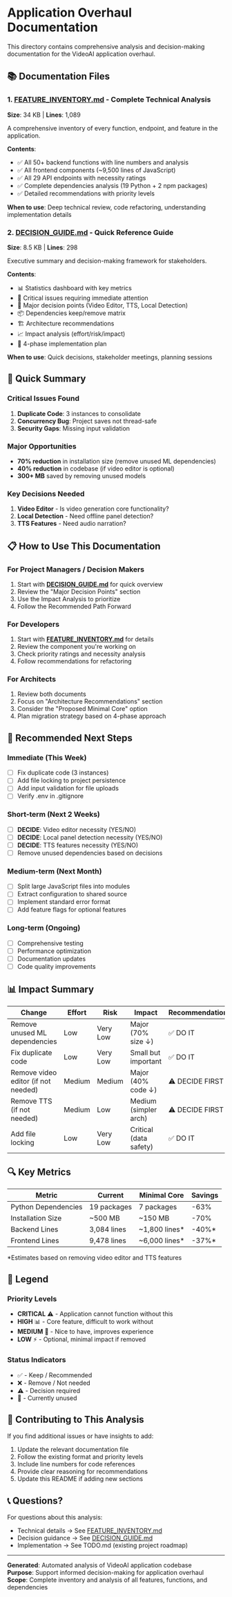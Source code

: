 # Application Overhaul Documentation

This directory contains comprehensive analysis and decision-making documentation for the VideoAI application overhaul.

## 📚 Documentation Files

### 1. [FEATURE_INVENTORY.md](./FEATURE_INVENTORY.md) - Complete Technical Analysis
**Size**: 34 KB | **Lines**: 1,089

A comprehensive inventory of every function, endpoint, and feature in the application.

**Contents**:
- ✅ All 50+ backend functions with line numbers and analysis
- ✅ All frontend components (~9,500 lines of JavaScript)
- ✅ All 29 API endpoints with necessity ratings
- ✅ Complete dependencies analysis (19 Python + 2 npm packages)
- ✅ Detailed recommendations with priority levels

**When to use**: Deep technical review, code refactoring, understanding implementation details

### 2. [DECISION_GUIDE.md](./DECISION_GUIDE.md) - Quick Reference Guide
**Size**: 8.5 KB | **Lines**: 298

Executive summary and decision-making framework for stakeholders.

**Contents**:
- 📊 Statistics dashboard with key metrics
- 🚨 Critical issues requiring immediate attention
- 🎯 Major decision points (Video Editor, TTS, Local Detection)
- 📦 Dependencies keep/remove matrix
- 🏗️ Architecture recommendations
- 📈 Impact analysis (effort/risk/impact)
- 🔧 4-phase implementation plan

**When to use**: Quick decisions, stakeholder meetings, planning sessions

## 🎯 Quick Summary

### Critical Issues Found
1. **Duplicate Code**: 3 instances to consolidate
2. **Concurrency Bug**: Project saves not thread-safe
3. **Security Gaps**: Missing input validation

### Major Opportunities
- **70% reduction** in installation size (remove unused ML dependencies)
- **40% reduction** in codebase (if video editor is optional)
- **300+ MB** saved by removing unused models

### Key Decisions Needed
1. **Video Editor** - Is video generation core functionality?
2. **Local Detection** - Need offline panel detection?
3. **TTS Features** - Need audio narration?

## 📋 How to Use This Documentation

### For Project Managers / Decision Makers
1. Start with **[DECISION_GUIDE.md](./DECISION_GUIDE.md)** for quick overview
2. Review the "Major Decision Points" section
3. Use the Impact Analysis to prioritize
4. Follow the Recommended Path Forward

### For Developers
1. Start with **[FEATURE_INVENTORY.md](./FEATURE_INVENTORY.md)** for details
2. Review the component you're working on
3. Check priority ratings and necessity analysis
4. Follow recommendations for refactoring

### For Architects
1. Review both documents
2. Focus on "Architecture Recommendations" section
3. Consider the "Proposed Minimal Core" option
4. Plan migration strategy based on 4-phase approach

## 🚀 Recommended Next Steps

### Immediate (This Week)
- [ ] Fix duplicate code (3 instances)
- [ ] Add file locking to project persistence
- [ ] Add input validation for file uploads
- [ ] Verify .env in .gitignore

### Short-term (Next 2 Weeks)
- [ ] **DECIDE**: Video editor necessity (YES/NO)
- [ ] **DECIDE**: Local panel detection necessity (YES/NO)
- [ ] **DECIDE**: TTS features necessity (YES/NO)
- [ ] Remove unused dependencies based on decisions

### Medium-term (Next Month)
- [ ] Split large JavaScript files into modules
- [ ] Extract configuration to shared source
- [ ] Implement standard error format
- [ ] Add feature flags for optional features

### Long-term (Ongoing)
- [ ] Comprehensive testing
- [ ] Performance optimization
- [ ] Documentation updates
- [ ] Code quality improvements

## 📊 Impact Summary

| Change | Effort | Risk | Impact | Recommendation |
|--------|--------|------|--------|----------------|
| Remove unused ML dependencies | Low | Very Low | Major (70% size ↓) | ✅ DO IT |
| Fix duplicate code | Low | Very Low | Small but important | ✅ DO IT |
| Remove video editor (if not needed) | Medium | Medium | Major (40% code ↓) | ⚠️ DECIDE FIRST |
| Remove TTS (if not needed) | Medium | Low | Medium (simpler arch) | ⚠️ DECIDE FIRST |
| Add file locking | Low | Very Low | Critical (data safety) | ✅ DO IT |

## 🔍 Key Metrics

| Metric | Current | Minimal Core | Savings |
|--------|---------|--------------|---------|
| Python Dependencies | 19 packages | 7 packages | -63% |
| Installation Size | ~500 MB | ~150 MB | -70% |
| Backend Lines | 3,084 lines | ~1,800 lines* | -40%* |
| Frontend Lines | 9,478 lines | ~6,000 lines* | -37%* |

*Estimates based on removing video editor and TTS features

## 📖 Legend

### Priority Levels
- **CRITICAL** ⚠️ - Application cannot function without this
- **HIGH** 📊 - Core feature, difficult to work without
- **MEDIUM** 🔄 - Nice to have, improves experience
- **LOW** ⚡ - Optional, minimal impact if removed

### Status Indicators
- ✅ - Keep / Recommended
- ❌ - Remove / Not needed
- ⚠️ - Decision required
- 🚫 - Currently unused

## 🤝 Contributing to This Analysis

If you find additional issues or have insights to add:

1. Update the relevant documentation file
2. Follow the existing format and priority levels
3. Include line numbers for code references
4. Provide clear reasoning for recommendations
5. Update this README if adding new sections

## 📞 Questions?

For questions about this analysis:
- Technical details → See [FEATURE_INVENTORY.md](./FEATURE_INVENTORY.md)
- Decision guidance → See [DECISION_GUIDE.md](./DECISION_GUIDE.md)
- Implementation → See TODO.md (existing project roadmap)

---

**Generated**: Automated analysis of VideoAI application codebase  
**Purpose**: Support informed decision-making for application overhaul  
**Scope**: Complete inventory and analysis of all features, functions, and dependencies
